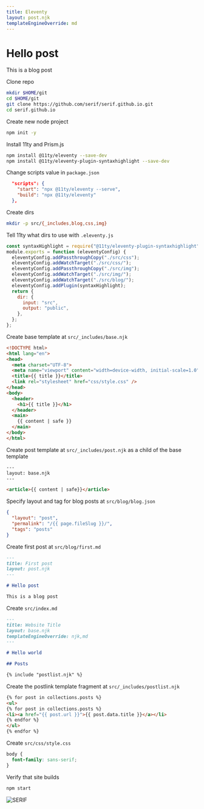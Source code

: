 ```yaml
---
title: Eleventy
layout: post.njk
templateEngineOverride: md
---
```


# Hello post

This is a blog post

Clone repo

```bash
mkdir $HOME/git
cd $HOME/git
git clone https://github.com/serif/serif.github.io.git
cd serif.github.io
```

Create new node project

```bash
npm init -y
```

Install 11ty and Prism.js

```bash
npm install @11ty/eleventy --save-dev
npm install @11ty/eleventy-plugin-syntaxhighlight --save-dev
```

Change scripts value in `package.json`

```json
  "scripts": {
    "start": "npx @11ty/eleventy --serve",
    "build": "npx @11ty/eleventy"
  },
```

Create dirs

```bash
mkdir -p src/{_includes,blog,css,img}
```

Tell 11ty what dirs to use with `.eleventy.js`

```js
const syntaxHighlight = require("@11ty/eleventy-plugin-syntaxhighlight");
module.exports = function (eleventyConfig) {
  eleventyConfig.addPassthroughCopy("./src/css");
  eleventyConfig.addWatchTarget("./src/css/");
  eleventyConfig.addPassthroughCopy("./src/img");
  eleventyConfig.addWatchTarget("./src/img/");
  eleventyConfig.addWatchTarget("./src/blog/");
  eleventyConfig.addPlugin(syntaxHighlight);
  return {
    dir: {
      input: "src",
      output: "public",
    },
  };
};

```

Create base template at `src/_includes/base.njk`

```html
<!DOCTYPE html>
<html lang="en">
<head>
  <meta charset="UTF-8">
  <meta name="viewport" content="width=device-width, initial-scale=1.0">
  <title>{{ title }}</title>
  <link rel="stylesheet" href="css/style.css" />
</head>
<body>
  <header>
    <h1>{{ title }}</h1>
  </header>
  <main>
    {{ content | safe }}
  </main>
</body>
</html>
```

Create post template at `src/_includes/post.njk` as a child of the base template

```html
---
layout: base.njk
---

<article>{{ content | safe}}</article>
```

Specify layout and tag for blog posts at `src/blog/blog.json`

```json
{
  "layout": "post",
  "permalink": "/{{ page.fileSlug }}/",
  "tags": "posts"
}
```

Create first post at `src/blog/first.md`

```md
---
title: First post
layout: post.njk
---

# Hello post

This is a blog post
```

Create `src/index.md`

```md
---
title: Website Title
layout: base.njk
templateEngineOverride: njk,md
---

# Hello world

## Posts

{% include "postlist.njk" %}
```


Create the postlink template fragment at `src/_includes/postlist.njk`

```html
{% for post in collections.posts %}
<ul>
{% for post in collections.posts %}
<li><a href="{{ post.url }}">{{ post.data.title }}</a></li>
{% endfor %}
</ul>
{% endfor %}
```


Create `src/css/style.css`

```css
body {
  font-family: sans-serif;
}
```

Verify that site builds

```bash
npm start
```

![SERIF](/img/serif.png)
